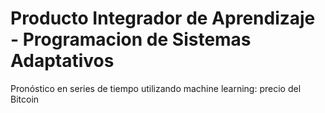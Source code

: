 # Producto Integrador de Aprendizaje - Programacion de Sistemas Adaptativos
Pronóstico en series de tiempo utilizando machine learning: precio del Bitcoin
